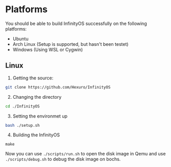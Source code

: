 # Platforms
You should be able to build InfinityOS successfully on the following platforms:
- Ubuntu
- Arch Linux (Setup is supported, but hasn't been testet)
- Windows (Using WSL or Cygwin)

## Linux
1. Getting the source:
```bash
git clone https://github.com/Hexuro/InfinityOS
```
2. Changing the directory
```bash
cd ./InfinityOS
```
3. Setting the environmet up
```bash
bash ./setup.sh
```
4. Building the InfinityOS
```
make
```
Now you can use `./scripts/run.sh` to open the disk image in Qemu and use `./scripts/debug.sh` to debug the disk image on bochs.
